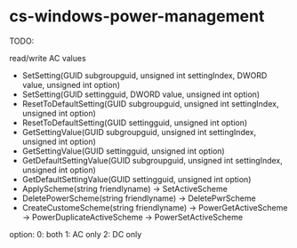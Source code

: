 # cs-windows-power-management

TODO:

read/write AC values

* SetSetting(GUID subgroupguid, unsigned int settingIndex, DWORD value, unsigned int option)
* SetSetting(GUID settingguid, DWORD value, unsigned int option)
* ResetToDefaultSetting(GUID subgroupguid, unsigned int settingIndex, unsigned int option)
* ResetToDefaultSetting(GUID settingguid, unsigned int option)
* GetSettingValue(GUID subgroupguid, unsigned int settingIndex, unsigned int option)
* GetSettingValue(GUID settingguid, unsigned int option)
* GetDefaultSettingValue(GUID subgroupguid, unsigned int settingIndex, unsigned int option)
* GetDefaultSettingValue(GUID settingguid, unsigned int option)
* ApplyScheme(string friendlyname) -> SetActiveScheme
* DeletePowerScheme(string friendlyname) -> DeletePwrScheme
* CreateCustomeScheme(string friendlyname) -> PowerGetActiveScheme -> PowerDuplicateActiveScheme -> PowerSetActiveScheme

option:
	0: both
	1: AC only
	2: DC only